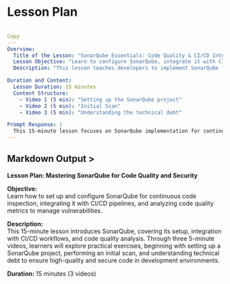 # Lesson Plan

```yaml

Copy
---
Overview:
  Title of the Lesson: "SonarQube Essentials: Code Quality & CI/CD Integration"
  Lesson Objective: "Learn to configure SonarQube, integrate it with CI/CD pipelines, and interpret code quality metrics for continuous inspection."
  Description: "This lesson teaches developers to implement SonarQube for static code analysis, covering project setup, scanning, and technical debt analysis. Participants will gain hands-on experience integrating SonarQube into development workflows to improve code security and maintainability."

Duration and Content:
  Lesson Duration: 15 minutes
  Content Structure:
    - Video 1 (5 min): "Setting up the SonarQube project"
    - Video 2 (5 min): "Initial Scan"
    - Video 3 (5 min): "Understanding the technical debt"

Prompt Response: |
  This 15-minute lesson focuses on SonarQube implementation for continuous code inspection. It covers three key areas: (1) Configuration of SonarQube projects and quality profiles, (2) Integration with CI/CD pipelines using scanners and webhooks for automated analysis, and (3) Interpretation of critical metrics like bugs, vulnerabilities, code smells, coverage, and technical debt. The practical approach demonstrates how to embed SonarQube in development workflows to enforce quality gates, identify security hotspots, and track technical debt trends for better project health management in agile environments.
---
```

## Markdown Output >


**Lesson Plan: Mastering SonarQube for Code Quality and Security**

**Objective:**  
Learn how to set up and configure SonarQube for continuous code inspection, integrating it with CI/CD pipelines, and analyzing code quality metrics to manage vulnerabilities.

**Description:**  
This 15-minute lesson introduces SonarQube, covering its setup, integration with CI/CD workflows, and code quality analysis. Through three 5-minute videos, learners will explore practical exercises, beginning with setting up a SonarQube project, performing an initial scan, and understanding technical debt to ensure high-quality and secure code in development environments.

**Duration:** 15 minutes (3 videos)
